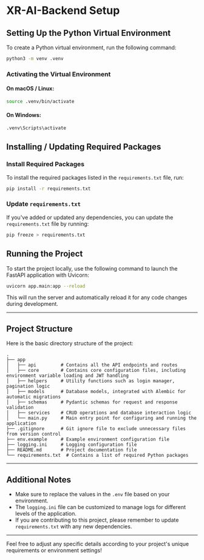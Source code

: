 # XR-AI-Backend Setup

## Setting Up the Python Virtual Environment

To create a Python virtual environment, run the following command:

```sh
python3 -m venv .venv
```

### Activating the Virtual Environment

#### On macOS / Linux:

```sh
source .venv/bin/activate
```

#### On Windows:

```sh
.venv\Scripts\activate
```

## Installing / Updating Required Packages

### Install Required Packages

To install the required packages listed in the `requirements.txt` file, run:

```sh
pip install -r requirements.txt
```

### Update `requirements.txt`

If you've added or updated any dependencies, you can update the `requirements.txt` file by running:

```sh
pip freeze > requirements.txt
```

## Running the Project

To start the project locally, use the following command to launch the FastAPI application with Uvicorn:

```sh
uvicorn app.main:app --reload
```

This will run the server and automatically reload it for any code changes during development.

---

## Project Structure

Here is the basic directory structure of the project:

```
.  
├── app  
│   ├── api         # Contains all the API endpoints and routes  
│   ├── core        # Contains core configuration files, including environment variable loading and JWT handling  
│   ├── helpers     # Utility functions such as login manager, pagination logic  
│   ├── models      # Database models, integrated with Alembic for automatic migrations  
│   ├── schemas     # Pydantic schemas for request and response validation  
│   ├── services    # CRUD operations and database interaction logic  
│   └── main.py     # Main entry point for configuring and running the application  
├── .gitignore      # Git ignore file to exclude unnecessary files from version control  
├── env.example     # Example environment configuration file  
├── logging.ini     # Logging configuration file  
├── README.md       # Project documentation file  
└── requirements.txt  # Contains a list of required Python packages  
```

---

## Additional Notes

- Make sure to replace the values in the `.env` file based on your environment.
- The `logging.ini` file can be customized to manage logs for different levels of the application.
- If you are contributing to this project, please remember to update `requirements.txt` with any new dependencies.

---

Feel free to adjust any specific details according to your project's unique requirements or environment settings!